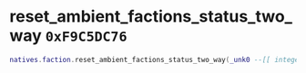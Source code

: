 # reset_ambient_factions_status_two_way `0xF9C5DC76`

```lua
natives.faction.reset_ambient_factions_status_two_way(_unk0 --[[ integer ]], _unk1 --[[ integer ]])
```